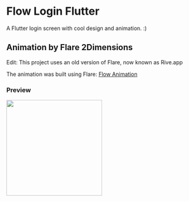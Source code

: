 # Flow Login Flutter

A Flutter login screen with cool design and animation. :)


## Animation by Flare 2Dimensions

Edit: This project uses an old version of Flare, now known as Rive.app

The animation was built using Flare: [Flow Animation](https://www.2dimensions.com/a/willcavenagli/files/flare/flow-background/preview "Flow Animation")


### Preview
<img src="https://media.giphy.com/media/Ma1QoY5BfsSM2a5yM2/giphy.gif" width="250"/>
